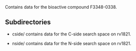 Contains data for the bioactive compound F3348-0338.

## Subdirectories

- cside/ contains data for the C-side search space on rv1821.

- nside/ contains data for the N-side search space on rv1821.


